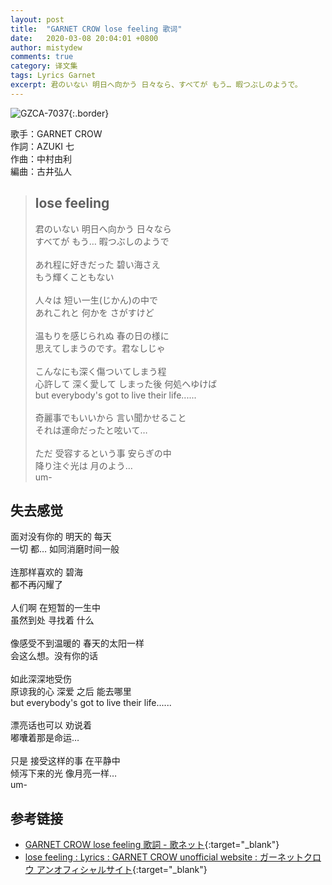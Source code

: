 ```yaml
---
layout: post
title:  "GARNET CROW lose feeling 歌词"
date:   2020-03-08 20:04:01 +0800
author: mistydew
comments: true
category: 译文集
tags: Lyrics Garnet
excerpt: 君のいない 明日へ向かう 日々なら、すべてが もう… 暇つぶしのようで。
---
```

![GZCA-7037](https://ganekuro.github.io/images/discography/single/GZCA-7037.jpg){:.border}

歌手：GARNET CROW<br>
作詞：AZUKI 七<br>
作曲：中村由利<br>
編曲：古井弘人

<blockquote class="original">
  <h2>lose feeling</h2>
  <p>
    君のいない 明日へ向かう 日々なら<br>
    すべてが もう… 暇つぶしのようで<br>
    <br>
    あれ程に好きだった 碧い海さえ<br>
    もう輝くこともない<br>
    <br>
    人々は 短い一生(じかん)の中で<br>
    あれこれと 何かを さがすけど<br>
    <br>
    温もりを感じられぬ 春の日の様に<br>
    思えてしまうのです。君なしじゃ<br>
    <br>
    こんなにも深く傷ついてしまう程<br>
    心許して 深く愛して しまった後 何処へゆけば<br>
    but everybody's got to live their life......<br>
    <br>
    奇麗事でもいいから 言い聞かせること<br>
    それは運命だったと呟いて…<br>
    <br>
    ただ 受容するという事 安らぎの中<br>
    降り注ぐ光は 月のよう…<br>
    um-
  </p>
</blockquote>

<div class="translation">
  <h2>失去感觉</h2>
  <p>
    面对没有你的 明天的 每天<br>
    一切 都… 如同消磨时间一般<br>
    <br>
    连那样喜欢的 碧海<br>
    都不再闪耀了<br>
    <br>
    人们啊 在短暂的一生中<br>
    虽然到处 寻找着 什么<br>
    <br>
    像感受不到温暖的 春天的太阳一样<br>
    会这么想。没有你的话<br>
    <br>
    如此深深地受伤<br>
    原谅我的心 深爱 之后 能去哪里<br>
    but everybody's got to live their life......<br>
    <br>
    漂亮话也可以 劝说着<br>
    嘟囔着那是命运…<br>
    <br>
    只是 接受这样的事 在平静中<br>
    倾泻下来的光 像月亮一样…<br>
    um-
  </p>
</div>

## 参考链接

* [GARNET CROW lose feeling 歌詞 - 歌ネット](https://www.uta-net.com/song/59993/){:target="_blank"}
* [lose feeling : Lyrics : GARNET CROW unofficial website : ガーネットクロウ アンオフィシャルサイト](https://ganekuro.github.io/lyrics/original/lose-feeling.html){:target="_blank"}
